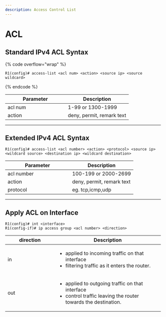 ```yaml
---
description: Access Control List
---
```


# ACL

## Standard IPv4 ACL Syntax

{% code overflow="wrap" %}
```
R1(config)# access-list <acl num> <action> <source ip> <source wildcard>
```
{% endcode %}

<table><thead><tr><th width="179">Parameter</th><th>Description</th></tr></thead><tbody><tr><td>acl num</td><td> 1-99 or 1300-1999</td></tr><tr><td>action</td><td>deny, permit, remark text</td></tr></tbody></table>

***

## Extended IPv4 ACL Syntax

```
R1(config)# access-list <acl number> <action> <protocol> <source ip> <wildcard source> <destination ip> <wildcard destination>
```

<table><thead><tr><th width="193">Parameter</th><th>Description</th></tr></thead><tbody><tr><td>acl number</td><td>100-199 or 2000-2699</td></tr><tr><td>action</td><td>deny, permit, remark text</td></tr><tr><td>protocol</td><td>eg. tcp,icmp,udp</td></tr></tbody></table>

***

## Apply ACL on Interface

```
R1(config)# int <interface>
R1(config-if)# ip access group <acl number> <direction>
```

<table><thead><tr><th width="144">direction</th><th>Description</th></tr></thead><tbody><tr><td>in</td><td><ul><li>applied to incoming traffic on that interface</li><li>filtering traffic as it enters the router.</li></ul></td></tr><tr><td>out</td><td><ul><li>applied to outgoing traffic on that interface</li><li>control traffic leaving the router towards the destination.</li></ul></td></tr></tbody></table>
